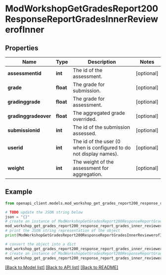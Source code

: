 # ModWorkshopGetGradesReport200ResponseReportGradesInnerReviewerofInner


## Properties

Name | Type | Description | Notes
------------ | ------------- | ------------- | -------------
**assessmentid** | **int** | The id of the assessment. | [optional] 
**grade** | **float** | The grade for submission. | [optional] 
**gradinggrade** | **float** | The grade for assessment. | [optional] 
**gradinggradeover** | **float** | The aggregated grade overrided. | [optional] 
**submissionid** | **int** | The id of the submission assessed. | [optional] 
**userid** | **int** | The id of the user (0 when is configured to do not display names). | [optional] 
**weight** | **int** | The weight of the assessment for aggregation. | [optional] 

## Example

```python
from openapi_client.models.mod_workshop_get_grades_report200_response_report_grades_inner_reviewerof_inner import ModWorkshopGetGradesReport200ResponseReportGradesInnerReviewerofInner

# TODO update the JSON string below
json = "{}"
# create an instance of ModWorkshopGetGradesReport200ResponseReportGradesInnerReviewerofInner from a JSON string
mod_workshop_get_grades_report200_response_report_grades_inner_reviewerof_inner_instance = ModWorkshopGetGradesReport200ResponseReportGradesInnerReviewerofInner.from_json(json)
# print the JSON string representation of the object
print(ModWorkshopGetGradesReport200ResponseReportGradesInnerReviewerofInner.to_json())

# convert the object into a dict
mod_workshop_get_grades_report200_response_report_grades_inner_reviewerof_inner_dict = mod_workshop_get_grades_report200_response_report_grades_inner_reviewerof_inner_instance.to_dict()
# create an instance of ModWorkshopGetGradesReport200ResponseReportGradesInnerReviewerofInner from a dict
mod_workshop_get_grades_report200_response_report_grades_inner_reviewerof_inner_from_dict = ModWorkshopGetGradesReport200ResponseReportGradesInnerReviewerofInner.from_dict(mod_workshop_get_grades_report200_response_report_grades_inner_reviewerof_inner_dict)
```
[[Back to Model list]](../README.md#documentation-for-models) [[Back to API list]](../README.md#documentation-for-api-endpoints) [[Back to README]](../README.md)



